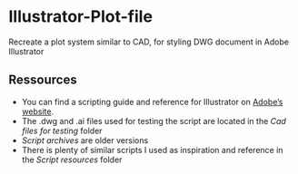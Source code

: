 Illustrator-Plot-file
=====================

Recreate a plot system similar to CAD, for styling DWG document in Adobe Illustrator


Ressources
-----
* You can find a scripting guide and reference for Illustrator on [Adobe’s website](http://www.adobe.com/devnet/illustrator/scripting.html).
* The .dwg and .ai files used for testing the script are located in the _Cad files for testing_ folder
* _Script archives_ are older versions
* There is plenty of similar scripts I used as inspiration and reference in the _Script resources_ folder
